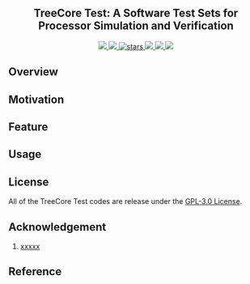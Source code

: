 <p align="center">
    <h2 align="center">TreeCore Test: A Software Test Sets for Processor Simulation and Verification</h2>
</p>
<p align="center">
    <a href="https://github.com/microdynamics-cpu/tree-core-test/actions">
      <img src="https://img.shields.io/github/actions/workflow/status/microdynamics-cpu/tree-core-test/unit-test.yml?branch=main&logo=github&style=flat-square">
    </a>
    <a href="./LICENSE">
      <img src="https://img.shields.io/github/license/microdynamics-cpu/tree-core-test?color=brightgreen&logo=github&style=flat-square">
    </a>
    <a href="https://github.com/microdynamics-cpu/tree-core-test">
      <img alt="stars" src="https://img.shields.io/github/stars/microdynamics-cpu/tree-core-test?color=blue&style=flat-square" />
    </a>
    <a href="https://github.com/microdynamics-cpu/tree-core-test">
      <img src="https://img.shields.io/tokei/lines/github/microdynamics-cpu/tree-core-test?color=red&style=flat-square">
    </a>
    <a href="https://github.com/microdynamics-cpu/tree-core-test">
      <img src="https://img.shields.io/badge/toolchain-asm%20c-red?style=flat-square">
  </a>
    <a href="./CONTRIBUTING.md">
      <img src="https://img.shields.io/badge/contribution-welcome-brightgreen?style=flat-square">
    </a>
</p>

## Overview
## Motivation
## Feature
## Usage

## License
All of the TreeCore Test codes are release under the [GPL-3.0 License](LICENSE).

## Acknowledgement
1. [xxxxx](https://github.com/xxxx)

## Reference
